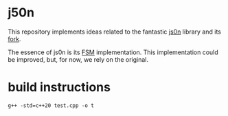 # j50n
This repository implements ideas related to the fantastic [js0n](https://github.com/quartzjer/js0n) library and its [fork](https://github.com/nigoroll/js0n/tree/pr_case).

The essence of js0n is its [FSM](https://en.wikipedia.org/wiki/Finite-state_machine)  implementation. This implementation could be improved, but, for now, we rely on the original.
# build instructions
``g++ -std=c++20 test.cpp -o t``
